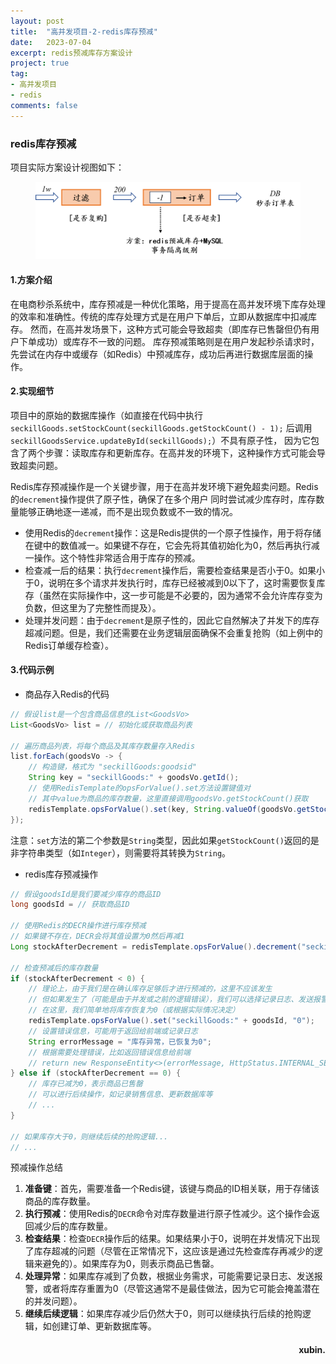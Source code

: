 ```yaml
---
layout: post
title:  "高并发项目-2-redis库存预减"
date:   2023-07-04
excerpt: redis预减库存方案设计
project: true
tag:
- 高并发项目
- redis
comments: false
---
```

### redis库存预减
项目实际方案设计视图如下：

<figure>
	<a href="../assets/img/picture/redis.png"><img src="../assets/img/picture/redis.png"></a>
</figure>

#### 1.方案介绍
在电商秒杀系统中，库存预减是一种优化策略，用于提高在高并发环境下库存处理的效率和准确性。传统的库存处理方式是在用户下单后，立即从数据库中扣减库存。
然而，在高并发场景下，这种方式可能会导致超卖（即库存已售罄但仍有用户下单成功）或库存不一致的问题。
库存预减策略则是在用户发起秒杀请求时，先尝试在内存中或缓存（如Redis）中预减库存，成功后再进行数据库层面的操作。

#### 2.实现细节
项目中的原始的数据库操作（如直接在代码中执行 `seckillGoods.setStockCount(seckillGoods.getStockCount() - 1);` 后调用 `seckillGoodsService.updateById(seckillGoods);`）不具有原子性，
因为它包含了两个步骤：读取库存和更新库存。在高并发的环境下，这种操作方式可能会导致超卖问题。

Redis库存预减操作是一个关键步骤，用于在高并发环境下避免超卖问题。Redis的`decrement`操作提供了原子性，确保了在多个用户
同时尝试减少库存时，库存数量能够正确地逐一递减，而不是出现负数或不一致的情况。
- 使用Redis的`decrement`操作：这是Redis提供的一个原子性操作，用于将存储在键中的数值减一。如果键不存在，它会先将其值初始化为0，然后再执行减一操作。这个特性非常适合用于库存的预减。
- 检查减一后的结果：执行`decrement`操作后，需要检查结果是否小于0。如果小于0，说明在多个请求并发执行时，库存已经被减到0以下了，这时需要恢复库存（虽然在实际操作中，这一步可能是不必要的，因为通常不会允许库存变为负数，但这里为了完整性而提及）。
- 处理并发问题：由于`decrement`是原子性的，因此它自然解决了并发下的库存超减问题。但是，我们还需要在业务逻辑层面确保不会重复抢购（如上例中的Redis订单缓存检查）。

#### 3.代码示例
- 商品存入Redis的代码

```java
// 假设list是一个包含商品信息的List<GoodsVo>  
List<GoodsVo> list = // 初始化或获取商品列表  
  
// 遍历商品列表，将每个商品及其库存数量存入Redis  
list.forEach(goodsVo -> {  
    // 构造键，格式为 "seckillGoods:goodsid"  
    String key = "seckillGoods:" + goodsVo.getId();  
    // 使用RedisTemplate的opsForValue().set方法设置键值对  
    // 其中value为商品的库存数量，这里直接调用goodsVo.getStockCount()获取  
    redisTemplate.opsForValue().set(key, String.valueOf(goodsVo.getStockCount()));  
});
```

注意：`set`方法的第二个参数是`String`类型，因此如果`getStockCount()`返回的是非字符串类型（如`Integer`），则需要将其转换为`String`。
- redis库存预减操作

```java
// 假设goodsId是我们要减少库存的商品ID  
long goodsId = // 获取商品ID  
  
// 使用Redis的DECR操作进行库存预减  
// 如果键不存在，DECR会将其值设置为0然后再减1  
Long stockAfterDecrement = redisTemplate.opsForValue().decrement("seckillGoods:" + goodsId);  
  
// 检查预减后的库存数量  
if (stockAfterDecrement < 0) {  
    // 理论上，由于我们是在确认库存足够后才进行预减的，这里不应该发生  
    // 但如果发生了（可能是由于并发或之前的逻辑错误），我们可以选择记录日志、发送报警等  
    // 在这里，我们简单地将库存恢复为0（或根据实际情况决定）  
    redisTemplate.opsForValue().set("seckillGoods:" + goodsId, "0");  
    // 设置错误信息，可能用于返回给前端或记录日志  
    String errorMessage = "库存异常，已恢复为0";  
    // 根据需要处理错误，比如返回错误信息给前端  
    // return new ResponseEntity<>(errorMessage, HttpStatus.INTERNAL_SERVER_ERROR);  
} else if (stockAfterDecrement == 0) {  
    // 库存已减为0，表示商品已售罄  
    // 可以进行后续操作，如记录销售信息、更新数据库等  
    // ...  
}  
  
// 如果库存大于0，则继续后续的抢购逻辑...  
// ...
```

预减操作总结

1. **准备键**：首先，需要准备一个Redis键，该键与商品的ID相关联，用于存储该商品的库存数量。
2. **执行预减**：使用Redis的`DECR`命令对库存数量进行原子性减少。这个操作会返回减少后的库存数量。
3. **检查结果**：检查`DECR`操作后的结果。如果结果小于0，说明在并发情况下出现了库存超减的问题（尽管在正常情况下，这应该是通过先检查库存再减少的逻辑来避免的）。如果库存为0，则表示商品已售罄。
4. **处理异常**：如果库存减到了负数，根据业务需求，可能需要记录日志、发送报警，或者将库存重置为0（尽管这通常不是最佳做法，因为它可能会掩盖潜在的并发问题）。
5. **继续后续逻辑**：如果库存减少后仍然大于0，则可以继续执行后续的抢购逻辑，如创建订单、更新数据库等。
<h4 align = "right">xubin.</h4>


